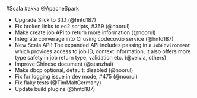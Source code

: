 #Scala #akka @ApacheSpark

* Upgrade Slick to 3.1.1 (@hntd187)
* Fix broken links to ec2 scripts, #369 (@noorul)
* Make create job API to return more information (@noorul)
* Integrate converage into CI using codecov.io service (@hntd187)
* New Scala API!   The expanded API includes passing in a `JobEnvironment` which provides access to job ID, context information; it also offers more type safety in job return type, validation etc. (@velvia, others)
* Improve Chinese document (@stanzhai)
* Make dbcp optional, default: disabled (@noorul)
* Fix for logging issue in dev mode, #475 (@noorul)
* Fix flaky tests (@TimMaltGermany)
* Update build plugins (@hntd187)
